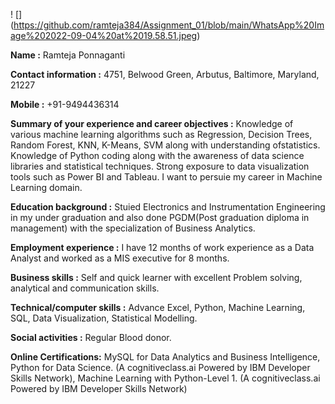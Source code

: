 ! [] (https://github.com/ramteja384/Assignment_01/blob/main/WhatsApp%20Image%202022-09-04%20at%2019.58.51.jpeg)

**Name :** Ramteja Ponnaganti

**Contact information :** 4751, Belwood Green, Arbutus, Baltimore, Maryland, 21227

**Mobile :** +91-9494436314

**Summary of your experience and career objectives :** Knowledge of various machine learning algorithms such as Regression, Decision Trees, Random Forest, KNN, K-Means, SVM along with understanding ofstatistics. Knowledge of Python coding along with the awareness of data science libraries and statistical techniques. Strong exposure to data visualization tools such as Power BI and Tableau. I want to persuie my career in Machine Learning domain.

**Education background :** Stuied Electronics and Instrumentation Engineering in my under graduation and also done PGDM(Post graduation diploma in management) with the specialization of Business Analytics.

**Employment experience :** I have 12 months of work experience as a Data Analyst and worked as a MIS executive for 8 months. 

**Business skills :** Self and quick learner with excellent Problem solving, analytical and communication skills. 

**Technical/computer skills :** Advance Excel, Python, Machine Learning, SQL, Data Visualization, Statistical Modelling.

**Social activities :** Regular Blood donor.

**Online Certifications:** MySQL for Data Analytics and Business Intelligence, Python for Data Science. (A cognitiveclass.ai Powered by IBM Developer Skills Network),  Machine Learning with Python-Level 1. (A cognitiveclass.ai Powered by IBM Developer Skills Network)
